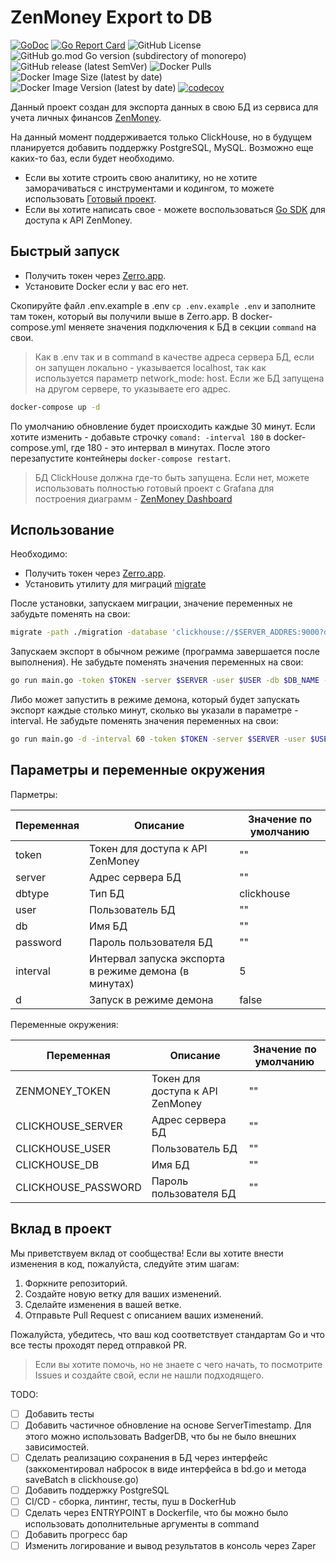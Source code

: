 # ZenMoney Export to DB

[![GoDoc](https://godoc.org/github.com/zenexport/zenexport?status.svg)](https://godoc.org/github.com/nemirlev/zenexport)
[![Go Report Card](https://goreportcard.com/badge/github.com/nemirlev/zenexport)](https://goreportcard.com/report/github.com/nemirlev/zenexport)
![GitHub License](https://img.shields.io/github/license/nemirlev/zenexport)
![GitHub go.mod Go version (subdirectory of monorepo)](https://img.shields.io/github/go-mod/go-version/nemirlev/zenexport)
![GitHub release (latest SemVer)](https://img.shields.io/github/v/release/nemirlev/zenexport)
![Docker Pulls](https://img.shields.io/docker/pulls/nemirlev/zenexport)
![Docker Image Size (latest by date)](https://img.shields.io/docker/image-size/nemirlev/zenexport)
![Docker Image Version (latest by date)](https://img.shields.io/docker/v/nemirlev/zenexport)
[![codecov](https://codecov.io/gh/nemirlev/zenexport/graph/badge.svg?token=WOGJKM2YV0)](https://codecov.io/gh/nemirlev/zenexport)

Данный проект создан для экспорта данных в свою БД из сервиса для учета личных
финансов [ZenMoney](https://zenmoney.ru/).

На данный момент поддерживается только ClickHouse, но в будущем планируется добавить поддержку PostgreSQL, MySQL.
Возможно еще каких-то баз, если будет необходимо.

* Если вы хотите строить свою аналитику, но не хотите заморачиваться с инструментами и кодингом, то можете
  использовать [Готовый проект](https://github.com/nemirlev/zenmoney-dashboard).
* Если вы хотите написать свое - можете воспользоваться [Go SDK](https://github.com/nemirlev/zenapi) для доступа к API
  ZenMoney.

## Быстрый запуск

* Получить токен через [Zerro.app](https://zerro.app/token).
* Установите Docker если у вас его нет.

Скопируйте файл .env.example в .env `cp .env.example .env` и заполните там токен, который вы получили выше в Zerro.app.
В docker-compose.yml меняете значения подключения к БД в секции `command` на свои.

> Как в .env так и в command в качестве адреса сервера БД, если он запущен локально - указывается localhost, так
> как используется параметр network_mode: host. Если же БД запущена на другом сервере, то указываете его адрес.

```bash
docker-compose up -d
```

По умолчанию обновление будет происходить каждые 30 минут. Если хотите изменить - добавьте строчку `comand: -interval 180` в
docker-compose.yml, где 180 - это интервал в минутах. После этого перезапустите контейнеры `docker-compose restart`.

> БД ClickHouse должна где-то быть запущена. Если нет, можете использовать полностью готовый проект с Grafana для построения
> диаграмм -  [ZenMoney Dashboard](https://github.com/nemirlev/zenmoney-dashboard)

## Использование

Необходимо:

* Получить токен через [Zerro.app](https://zerro.app/token).
* Установить утилиту для миграций [migrate](https://github.com/golang-migrate/migrate)

После установки, запускаем миграции, значение переменных не забудьте поменять на свои:

```bash
migrate -path ./migration -database 'clickhouse://$SERVER_ADDRES:9000?database=$DATABASE_NAME&username=$USER&password=$PASSWORD' up
```

Запускаем экспорт в обычном режиме (программа завершается после выполнения). Не забудьте поменять значения переменных на
свои:

```bash
go run main.go -token $TOKEN -server $SERVER -user $USER -db $DB_NAME -password $PASSWORD 
```

Либо может запустить в режиме демона, который будет запускать экспорт каждые столько минут, сколько вы указали в
параметре -interval. Не забудьте поменять значения переменных на свои:

```bash
go run main.go -d -interval 60 -token $TOKEN -server $SERVER -user $USER -db $DB_NAME -password $PASSWORD -interval 360
```

## Параметры и переменные окружения

Парметры:

| Переменная | Описание                                              | Значение по умолчанию |
|------------|-------------------------------------------------------|-----------------------|
| token      | Токен для доступа к API ZenMoney                      | ""                    |
| server     | Адрес сервера БД                                      | ""                    |
| dbtype     | Тип БД                                                | clickhouse            |
| user       | Пользователь БД                                       | ""                    |
| db         | Имя БД                                                | ""                    |
| password   | Пароль пользователя БД                                | ""                    |
| interval   | Интервал запуска экспорта в режиме демона (в минутах) | 5                     |
| d          | Запуск в режиме демона                                | false                 |

Переменные окружения:

| Переменная          | Описание                                                      | Значение по умолчанию |
|---------------------|---------------------------------------------------------------|-----------------------|
| ZENMONEY_TOKEN      | Токен для доступа к API ZenMoney                              | ""                    |
| CLICKHOUSE_SERVER   | Адрес сервера БД                                              | ""                    |
| CLICKHOUSE_USER     | Пользователь БД                                               | ""                    |
| CLICKHOUSE_DB       | Имя БД                                                        | ""                    |
| CLICKHOUSE_PASSWORD | Пароль пользователя БД                                        | ""                    |

## Вклад в проект

Мы приветствуем вклад от сообщества! Если вы хотите внести изменения в код, пожалуйста, следуйте этим шагам:

1. Форкните репозиторий.
2. Создайте новую ветку для ваших изменений.
3. Сделайте изменения в вашей ветке.
4. Отправьте Pull Request с описанием ваших изменений.

Пожалуйста, убедитесь, что ваш код соответствует стандартам Go и что все тесты проходят перед отправкой PR.

> Если вы хотите помочь, но не знаете с чего начать, то посмотрите Issues и создайте свой, если не нашли подходящего.

TODO:

- [ ] Добавить тесты
- [ ] Добавить частичное обновление на основе ServerTimestamp. Для этого можно использовать BadgerDB, что бы не было
  внешних
  зависимостей.
- [ ] Сделать реализацию сохранения в БД через интерфейс (заккоментировал набросок в виде интерфейса в bd.go и метода
  saveBatch в clickhouse.go)
- [ ] Добавить поддержку PostgreSQL
- [ ] CI/CD - сборка, линтинг, тесты, пуш в DockerHub
- [ ] Сделать через ENTRYPOINT в Dockerfile, что бы можно было использовать дополнительные аргументы в command
- [ ] Добавить прогресс бар
- [ ] Изменить логирование и вывод результатов в консоль через Zaper